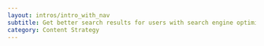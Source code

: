 ```yaml
---
layout: intros/intro_with_nav
subtitle: Get better search results for users with search engine optimisation (SEO). Optimise content to make it easy for people to find the information they're looking for via search engines.
category: Content Strategy
---
```

